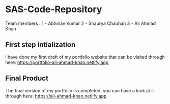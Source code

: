 # SAS-Code-Repository
Team members :
1 - Abhinav Kumar 
2 - Shaurya Chauhan 
3 - Ali Ahmad Khan 

## First step intialization

i have done my first draft of my portfolio website that can be visited through here:
https://portfolio-ali-ahmad-khan.netlify.app

## Final Product

The final version of my portfolio is completed, you can have a look at it through here: 
https://ali-ahmad-khan.netlify.app

